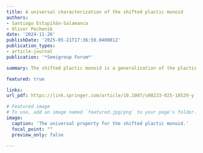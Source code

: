 ```yaml
---
title: A universal characterization of the shifted plactic monoid
authors:
- Santiago Estupiñán-Salamanca
- Oliver Pechenik
date: '2024-11-26'
publishDate: '2025-05-21T17:36:59.048001Z'
publication_types:
- article-journal
publication: '*Semigroup Forum*'

summary: The shifted plactic monoid is a generalization of the plactic monoid based on Haiman's mixed insertion. We show that its discovery is inevitable in the sense that it is universal among all monoids respecting the plactic relations, and whose reading words are hook words. 

featured: true

links:
url_pdf: https://link.springer.com/article/10.1007/s00233-025-10529-y

# Featured image
# To use, add an image named `featured.jpg/png` to your page's folder. 
image:
  caption: 'The universal property for the shifted plactic monoid.'
  focal_point: ""
  preview_only: false

---
```

